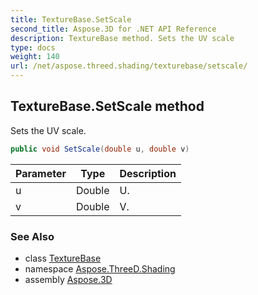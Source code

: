 ```yaml
---
title: TextureBase.SetScale
second_title: Aspose.3D for .NET API Reference
description: TextureBase method. Sets the UV scale
type: docs
weight: 140
url: /net/aspose.threed.shading/texturebase/setscale/
---
```

## TextureBase.SetScale method

Sets the UV scale.

```csharp
public void SetScale(double u, double v)
```

| Parameter | Type | Description |
| --- | --- | --- |
| u | Double | U. |
| v | Double | V. |

### See Also

* class [TextureBase](../)
* namespace [Aspose.ThreeD.Shading](../../texturebase/)
* assembly [Aspose.3D](../../../)


